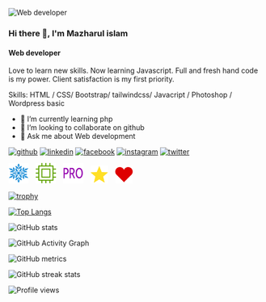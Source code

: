 ![Web developer](https://scontent.fdac1-1.fna.fbcdn.net/v/t1.6435-9/s960x960/122105304_3332955716930249_322904385253579502_n.jpg?_nc_cat=108&ccb=1-5&_nc_sid=e3f864&_nc_eui2=AeGT0ErkEDjeDHhqg96CETbKr-1WQMFEoASv7VZAwUSgBNNaA5WJntaREwTcQr-hAVUMlFnTv8jPKGPpEFRxWnD4&_nc_ohc=3xS7eBgJDQ0AX98jqP5&_nc_ht=scontent.fdac1-1.fna&oh=b3c73c2058f50942f19328aac2351100&oe=614F6839)


### Hi there 👋, I'm Mazharul islam
#### Web developer


Love to learn new skills. Now learning Javascript. Full and fresh hand code is my power. Client satisfaction is my first priority.

Skills: HTML / CSS/ Bootstrap/ tailwindcss/ Javacript / Photoshop / Wordpress basic

- 🌱 I’m currently learning php 
- 👯 I’m looking to collaborate on github 
- 💬 Ask me about Web development 


[<img src='https://cdn.jsdelivr.net/npm/simple-icons@3.0.1/icons/github.svg' alt='github' height='40'>](https://github.com/miforbd)  [<img src='https://cdn.jsdelivr.net/npm/simple-icons@3.0.1/icons/linkedin.svg' alt='linkedin' height='40'>](https://www.linkedin.com/in/miforbd/)  [<img src='https://cdn.jsdelivr.net/npm/simple-icons@3.0.1/icons/facebook.svg' alt='facebook' height='40'>](https://www.facebook.com/miforbd)  [<img src='https://cdn.jsdelivr.net/npm/simple-icons@3.0.1/icons/instagram.svg' alt='instagram' height='40'>](https://www.instagram.com/miforbd/)  [<img src='https://cdn.jsdelivr.net/npm/simple-icons@3.0.1/icons/twitter.svg' alt='twitter' height='40'>](https://twitter.com/miforbd)  

<a href='https://archiveprogram.github.com/'><img src='https://raw.githubusercontent.com/acervenky/animated-github-badges/master/assets/acbadge.gif' width='40' height='40'></a> <a href='https://docs.github.com/en/developers'><img src='https://raw.githubusercontent.com/acervenky/animated-github-badges/master/assets/devbadge.gif' width='40' height='40'></a> <a href='https://github.com/pricing'><img src='https://raw.githubusercontent.com/acervenky/animated-github-badges/master/assets/pro.gif' width='40' height='40'></a> <a href='https://stars.github.com/'><img src='https://raw.githubusercontent.com/acervenky/animated-github-badges/master/assets/starbadge.gif' width='35' height='35'></a> <a href='https://docs.github.com/en/github/supporting-the-open-source-community-with-github-sponsors'><img src='https://raw.githubusercontent.com/acervenky/animated-github-badges/master/assets/sponsorbadge.gif' width='35' height='35'></a> 

[![trophy](https://github-profile-trophy.vercel.app/?username=miforbd)](https://github.com/ryo-ma/github-profile-trophy)

[![Top Langs](https://github-readme-stats.vercel.app/api/top-langs/?username=miforbd)](https://github.com/anuraghazra/github-readme-stats)

![GitHub stats](https://github-readme-stats.vercel.app/api?username=miforbd&show_icons=true&count_private=true)  

![GitHub Activity Graph](https://activity-graph.herokuapp.com/graph?username=miforbd)  

![GitHub metrics](https://metrics.lecoq.io/miforbd)  

![GitHub streak stats](https://github-readme-streak-stats.herokuapp.com/?user=miforbd)  

![Profile views](https://gpvc.arturio.dev/miforbd)  
